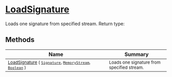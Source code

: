 # [LoadSignature](./SigComp11DutchLoader-100663908.md)

Loads one signature from specified stream.
Return type:
## Methods

| Name | Summary | 
| --- | --- | 
| <sub>[LoadSignature](./SigComp11DutchLoader-100663908.md) ( [`Signature`](./../../Signature.md), [`MemoryStream`](https://docs.microsoft.com/en-us/dotnet/api/System.IO.MemoryStream), [`Boolean`](https://docs.microsoft.com/en-us/dotnet/api/System.Boolean) )</sub><img width=200/>| <sub>Loads one signature from specified stream.</sub>| <br>


